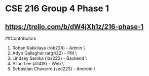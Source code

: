# CSE 216 Group 4 Phase 1

## https://trello.com/b/dW4jXh1z/216-phase-1 

##Contributors
1. Rohan Kakkilaya (rok224) - Admin \
2. Adyn Gallagher (arg422) - PM \
3. Lindsey Seroka (lbs222) - Backend \
4. Allan Lee (all418) - Web \
5. Sebastian Chavarro (sec223) - Android \